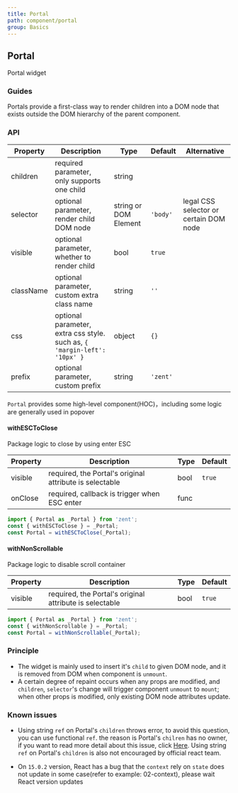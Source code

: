 ```yaml
---
title: Portal
path: component/portal
group: Basics
---
```


## Portal

Portal widget

### Guides

Portals provide a first-class way to render children into a DOM node that exists outside the DOM hierarchy of the parent component.

### API

| Property        | Description                | Type                    | Default      | Alternative              |
| --------- | ----------------- | --------------------- | -------- | ------------------------ |
| children  | required parameter, only supports one child        | string         |          |                |
| selector  | optional parameter, render child DOM node     | string or DOM Element | `'body'` | legal CSS selector or certain DOM node |
| visible   | optional parameter, whether to render child    | bool         | `true`   |                |
| className | optional parameter, custom extra class name      | string                | `''`     |         |
| css      | optional parameter, extra css style. such as, `{ 'margin-left': '10px' }` | object  | `{}`     |     |
| prefix    | optional parameter, custom prefix        | string       | `'zent'` |     |


`Portal` provides some high-level component(HOC)，including some logic are generally used in popover 

#### withESCToClose

Package logic to close by using enter ESC

| Property      | Description                        | Type   | Default    |
| ------- | ------------------------- | ---- | ------ |
| visible | required, the Portal's original attribute is selectable| bool | `true` |
| onClose | required, callback is trigger when ESC enter         | func |    |   |

```jsx
import { Portal as _Portal } from 'zent';
const { withESCToClose } = _Portal;
const Portal = withESCToClose(_Portal);
```

#### withNonScrollable

Package logic to disable scroll container 

| Property      | Description                        | Type   | Default    |
| ------- | ------------------------- | ---- | ------ |
| visible | required, the Portal's original attribute is selectable | bool | `true` |

```jsx
import { Portal as _Portal } from 'zent';
const { withNonScrollable } = _Portal;
const Portal = withNonScrollable(_Portal);
```

### Principle

- The widget is mainly used to insert it's `child` to given DOM node, and it is removed from DOM when component is `unmount`.
- A certain degree of repaint occurs when any props are modified, and `children`, `selector`'s change will trigger component `unmount` to `mount`; when other props is modified, only existing DOM node attributes update.

### Known issues

- Using string `ref` on Portal's `children` throws error, to avoid this question, you can use functional `ref`. the reason is Portal's `chilren` has no owner, if you want to read more detail about this issue, click [ Here](https://github.com/facebook/react/blob/v15.0.2/src/renderers/shared/reconciler/ReactRef.js#L18). Using string `ref` on Portal's `children` is also not encouraged by official react team.

- On `15.0.2` version,  React has a bug that the `context` rely on `state` does not update in some case(refer to example: 02-context), please wait React version updates
